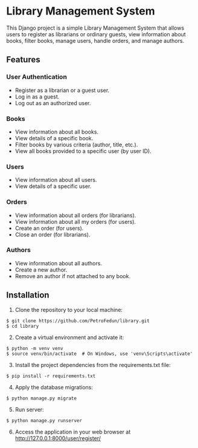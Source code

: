 # Library Management System

This Django project is a simple Library Management System that allows users to register as librarians or ordinary guests, view information about books, filter books, manage users, handle orders, and manage authors.

## Features

### User Authentication

- Register as a librarian or a guest user.
- Log in as a guest.
- Log out as an authorized user.

### Books

- View information about all books.
- View details of a specific book.
- Filter books by various criteria (author, title, etc.).
- View all books provided to a specific user (by user ID).

### Users

- View information about all users.
- View details of a specific user.

### Orders

- View information about all orders (for librarians).
- View information about all my orders (for users).
- Create an order (for users).
- Close an order (for librarians).

### Authors

- View information about all authors.
- Create a new author.
- Remove an author if not attached to any book.

## Installation


1. Clone the repository to your local machine:
```
$ git clone https://github.com/PetroFedun/library.git
$ cd library
```
2. Create a virtual environment and activate it:
```
$ python -m venv venv
$ source venv/bin/activate  # On Windows, use 'venv\Scripts\activate'
```
3. Install the project dependencies from the requirements.txt file:
```
$ pip install -r requirements.txt
```
4. Apply the database migrations:
```
$ python manage.py migrate
```
5. Run server:
```
$ python manage.py runserver
```
6. Access the application in your web browser at http://127.0.0.1:8000/user/register/

